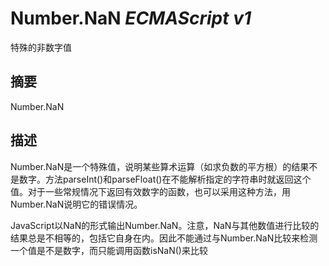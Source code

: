 # Number.NaN _ECMAScript v1_

特殊的非数字值

## 摘要

Number.NaN

## 描述

Number.NaN是一个特殊值，说明某些算术运算（如求负数的平方根）的结果不是数字。方法parseInt()和parseFloat()在不能解析指定的字符串时就返回这个值。对于一些常规情况下返回有效数字的函数，也可以采用这种方法，用Number.NaN说明它的错误情况。  
  
  
JavaScript以NaN的形式输出Number.NaN。注意，NaN与其他数值进行比较的结果总是不相等的，包括它自身在内。因此不能通过与Number.NaN比较来检测一个值是不是数字，而只能调用函数isNaN()来比较

